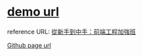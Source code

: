 # [demo url](https://nicehorse06.github.io/frontend-practice-course/web-demo/twitch-api-ajax-demo/)

reference URL: [從新手到中手：前端工程加強班](https://github.com/aszx87410/frontend-intermediate-course)

[Github page url](https://nicehorse06.github.io/practice-frontend-intermediate-course/index.html)
